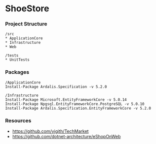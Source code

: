 # ShoeStore

### Project Structure
```
/src
* ApplicationCore
* Infrastructure
* Web

/tests
* UnitTests
```

### Packages
```
/ApplicationCore
Install-Package Ardalis.Specification -v 5.2.0

/Infrastructure
Install-Package Microsoft.EntityFrameworkCore -v 5.0.14
Install-Package Npgsql.EntityFrameworkCore.PostgreSQL -v 5.0.10
Install-Package Ardalis.Specification.EntityFrameworkCore -v 5.2.0
```

### Resources
* https://github.com/yigith/TechMarket
* https://github.com/dotnet-architecture/eShopOnWeb
